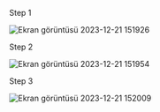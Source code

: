 Step 1

![Ekran görüntüsü 2023-12-21 151926](https://github.com/enqinsel/webcam-electron/assets/76450122/0a18efc2-3e2f-4903-b114-88ace2e1eea9)

Step 2

![Ekran görüntüsü 2023-12-21 151954](https://github.com/enqinsel/webcam-electron/assets/76450122/7f4f3eb5-ce72-4126-84f6-a82b6c567f69)

Step 3

![Ekran görüntüsü 2023-12-21 152009](https://github.com/enqinsel/webcam-electron/assets/76450122/af8896f1-c85e-45c0-9c6b-3c829c38e3ae)
